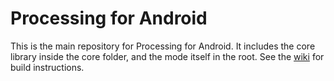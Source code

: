 Processing for Android
======================

This is the main repository for Processing for Android. It includes the core library inside the core folder, and the mode itself in the root. See the [wiki](https://github.com/processing/processing-android/wiki) for build instructions.
